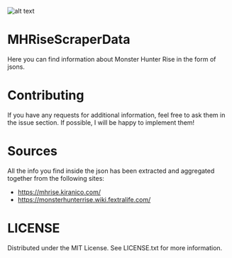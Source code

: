 ![alt text](https://upload.wikimedia.org/wikipedia/commons/2/22/Monster_Hunter_close-up_%285001728296%29.jpg)
# MHRiseScraperData


Here you can find information about Monster Hunter Rise in the form of jsons.

# Contributing
If you have any requests for additional information, feel free to ask them in the issue section.
If possible, I will be happy to implement them!

# Sources
All the info you find inside the json has been extracted and aggregated together from the following sites:
- https://mhrise.kiranico.com/
- https://monsterhunterrise.wiki.fextralife.com/

# LICENSE
Distributed under the MIT License. See LICENSE.txt for more information.

